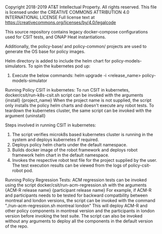 Copyright 2018-2019 AT&T Intellectual Property. All rights reserved.
This file is licensed under the CREATIVE COMMONS ATTRIBUTION 4.0 INTERNATIONAL LICENSE
Full license text at https://creativecommons.org/licenses/by/4.0/legalcode

This source repository contains legacy docker-compose configurations used for CSIT
tests, and ONAP Heat instantiations.

Additionally, the policy-base/ and policy-common/ projects are used to generate 
the OS base for policy images.

Helm directory is added to include the helm chart for policy-models-simulators.
To spin the kubernetes pod up:
1. Execute the below commands:
    helm upgrade -i <release_name> policy-models-simulator
    

Running Policy CSIT in kubernetes:
  To run CSIT in kubernetes, docker/csit/run-k8s-csit.sh script can be invoked with the arguments {install} {project_name}
  When the project name is not supplied, the script only installs the policy helm charts and doesn't execute any robot tests.
  To teardown the kubernetes cluster, the same script can be invoked with the argument {uninstall}
  
Steps involved in running CSIT in kubernetes:
  1. The script verifies microk8s based kubernetes cluster is running in the system and deploys kubernetes if required.
  2. Deploys policy helm charts under the default namespace.
  3. Builds docker image of the robot framework and deploys robot framework helm chart in the default namespace.
  4. Invokes the respective robot test file for the project supplied by the user. 
     The test execution results can be viewed from the logs of policy-csit-robot pod.

Running Policy Regression Tests:
  ACM regression tests can be invoked using the script docker/csit/run-acm-regression.sh with the arguments {ACM-R release name} {participant release name}
  For example, if ACM-R and participants needs to be tested for backward compatbility between montreal and london versions, the script can be invoked 
  with the command "./run-acm-regression.sh montreal london"
  This will deploy ACM-R and other policy components in montreal version and the participants in london version before invoking the test suite.
  The script can also be invoked without any arguments to deploy all the components in the default version of the repo.
